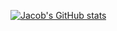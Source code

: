 <!--
- 🔭 I’m currently working on ...
- 🌱 I’m currently learning ...
- 👯 I’m looking to collaborate on ...
- 🤔 I’m looking for help with ...
- 💬 Ask me about ...
- 📫 How to reach me: ...
- 😄 Pronouns: ...
- ⚡ Fun fact: ...
-->

[![Jacob's GitHub stats](https://github-readme-stats.vercel.app/api?username=Jaceww&show_icons=true&theme=tokyonight&count_private=true&hide=stars,prs,issues,contribs)](https://github.com/Jaceww/)

<!--
[![Top Langs](https://github-readme-stats.vercel.app/api/top-langs/?username=Jaceww&hide=jupyter%20notebook&theme=tokyonight)](https://github.com/Jaceww/)
-->
